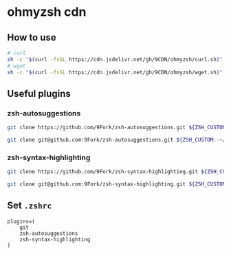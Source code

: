 # ohmyzsh cdn

## How to use

```bash
# curl
sh -c "$(curl -fsSL https://cdn.jsdelivr.net/gh/9CDN/ohmyzsh/curl.sh)"
# wget
sh -c "$(curl -fsSL https://cdn.jsdelivr.net/gh/9CDN/ohmyzsh/wget.sh)"
```

## Useful plugins

### zsh-autosuggestions
```bash
git clone https://github.com/9Fork/zsh-autosuggestions.git ${ZSH_CUSTOM:-~/.oh-my-zsh/custom}/plugins/zsh-autosuggestions
```
```bash
git clone git@github.com:9Fork/zsh-autosuggestions.git ${ZSH_CUSTOM:-~/.oh-my-zsh/custom}/plugins/zsh-autosuggestions
```
### zsh-syntax-highlighting
```bash
git clone https://github.com/9Fork/zsh-syntax-highlighting.git ${ZSH_CUSTOM:-~/.oh-my-zsh/custom}/plugins/zsh-syntax-highlighting
```
```bash
git clone git@github.com:9Fork/zsh-syntax-highlighting.git ${ZSH_CUSTOM:-~/.oh-my-zsh/custom}/plugins/zsh-syntax-highlighting
```

## Set `.zshrc`

```
plugins=(
    git
    zsh-autosuggestions
    zsh-syntax-highlighting
)
```
